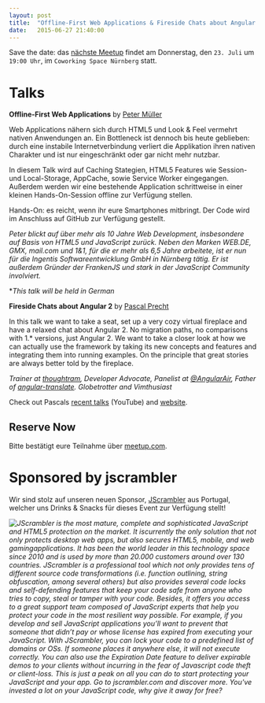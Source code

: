 ```yaml
---
layout: post
title:  "Offline-First Web Applications & Fireside Chats about Angular 2 by Pascal Precht"
date:   2015-06-27 21:40:00
---
```


Save the date: das [nächste Meetup][next-meetup] findet am Donnerstag, den `23. Juli` um `19:00 Uhr`, im `Coworking Space Nürnberg` statt.

# Talks

**Offline-First Web Applications** by [Peter Müller][peter-mueller]

Web Applications nähern sich durch HTML5 und Look & Feel vermehrt nativen Anwendungen an. Ein Bottleneck ist dennoch bis heute geblieben: durch eine instabile Internetverbindung verliert die Applikation ihren nativen Charakter und ist nur eingeschränkt oder gar nicht mehr nutzbar.

In diesem Talk wird auf Caching Stategien, HTML5 Features wie Session- und Local-Storage, AppCache, sowie Service Worker eingegangen. Außerdem werden wir eine bestehende Application schrittweise in einer kleinen Hands-On-Session offline zur Verfügung stellen.

Hands-On: es reicht, wenn ihr eure Smartphones mitbringt. Der Code wird im Anschluss auf GitHub zur Verfügung gestellt.

*Peter blickt auf über mehr als 10 Jahre Web Development, insbesondere auf Basis von HTML5 und JavaScript zurück. Neben den Marken WEB.DE, GMX, mail.com und 1&1, für die er mehr als 6,5 Jahre arbeitete, ist er nun für die Ingentis Softwareentwicklung GmbH in Nürnberg tätig. Er ist außerdem Gründer der FrankenJS und stark in der JavaScript Community involviert.*

**This talk will be held in German*

**Fireside Chats about Angular 2** by [Pascal Precht][pascal-precht]

In this talk we want to take a seat, set up a very cozy virtual fireplace and have a relaxed chat about Angular 2. No migration paths, no comparisons with 1.* versions, just Angular 2. We want to take a closer look at how we can actually use the framework by taking its new concepts and features and integrating them into running examples. On the principle that great stories are always better told by the fireplace.

*Trainer at [thoughtram][thoughtram-website], Developer Advocate, Panelist at [@AngularAir][angular-air], Father of [angular-translate][angular-translate]. Globetrotter and Vimthusiast*

Check out Pascals [recent talks][recent-talks] (YouTube) and [website][pascal-precht].

## Reserve Now

Bitte bestätigt eure Teilnahme über [meetup.com][next-meetup].

# Sponsored by jscrambler

Wir sind stolz auf unseren neuen Sponsor, [JScrambler][jscrambler-website] aus Portugal, welcher uns Drinks & Snacks für dieses Event zur Verfügung stellt!

<img src="{{ site.url }}/assets/jscrambler.png" style="float: left;">

*JScrambler is the most mature, complete and sophisticated JavaScript and HTML5 protection on the market. It iscurrently the only solution that not only protects desktop web apps, but also secures HTML5, mobile, and web gamingapplications. It has been the world leader in this technology space since 2010 and is used by more than 20.000 customers around over 130 countries.
JScrambler is a professional tool which not only provides tens of different source code transformations (i.e. function outlining, string obfuscation, among several others) but also provides several code locks and self-defending features that keep your code safe from anyone who tries to copy, steal or tamper with your code. Besides, it offers you access to a great support team composed of JavaScript experts that help you protect your code in the most resilient way possible.
For example, if you develop and sell JavaScript applications you’ll want to prevent that someone that didn’t pay or whose license has expired from executing your JavaScript. With JScrambler, you can lock your code to a predefined list of domains or OSs. If someone places it anywhere else, it will not execute correctly. You can also use the Expiration Date feature to deliver expirable demos to your clients without incurring in the fear of Javascript code theft or client-loss.
This is just a peak on all you can do to start protecting your JavaScript and your app. Go to jscrambler.com and discover more. You've invested a lot on your JavaScript code, why give it away for free?*


[next-meetup]: http://www.meetup.com/FrankenJS/events/223541293/
[peter-mueller]: http://twitter.com/BaggersIO
[pascal-precht]: http://twitter.com/PascalPrecht
[thoughtram-website]: http://thoughtram.io/
[thoughtram-twitter]: http://twitter.com/thoughtram
[angular-air]: https://twitter.com/AngularAir
[angular-translate]: https://angular-translate.github.io/
[recent-talks]: https://www.youtube.com/playlist?list=PLauX9TuJ8sfw6FH2doAbCi5Y-8GJHLqtb
[pascal-website]: http://pascalprecht.github.io
[jscrambler-website]: https://jscrambler.com